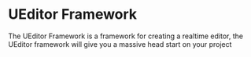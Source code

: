 # UEditor Framework

The UEditor Framework is a framework for creating a realtime editor, the UEditor framework will give you a massive head start on your project
